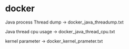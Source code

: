 # docker

Java process Thread dump -> docker_java_threadump.txt

Java thread cpu usage -> docker_java_thread_cpu.txt 	

kernel parameter -> docker_kernel_prameter.txt 	
